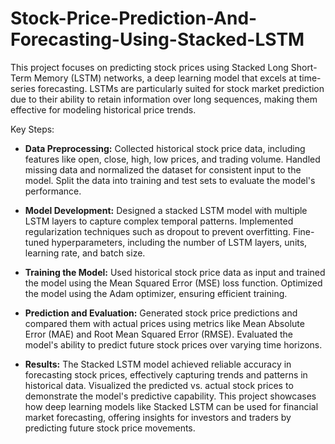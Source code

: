 # Stock-Price-Prediction-And-Forecasting-Using-Stacked-LSTM
This project focuses on predicting stock prices using Stacked Long Short-Term Memory (LSTM) networks, a deep learning model that excels at time-series forecasting. LSTMs are particularly suited for stock market prediction due to their ability to retain information over long sequences, making them effective for modeling historical price trends.

Key Steps:
+ **Data Preprocessing:**
  Collected historical stock price data, including features like open, close, high, low prices, and trading volume.
  Handled missing data and normalized the dataset for consistent input to the model.
  Split the data into training and test sets to evaluate the model's performance.
  
+ **Model Development:**
  Designed a stacked LSTM model with multiple LSTM layers to capture complex temporal patterns.
  Implemented regularization techniques such as dropout to prevent overfitting.
  Fine-tuned hyperparameters, including the number of LSTM layers, units, learning rate, and batch size.

+ **Training the Model:**
  Used historical stock price data as input and trained the model using the Mean Squared Error (MSE) loss function.
  Optimized the model using the Adam optimizer, ensuring efficient training.
  
+ **Prediction and Evaluation:**
  Generated stock price predictions and compared them with actual prices using metrics like Mean Absolute Error (MAE) and Root Mean Squared Error (RMSE).
  Evaluated the model's ability to predict future stock prices over varying time horizons.
  
+ **Results:**
  The Stacked LSTM model achieved reliable accuracy in forecasting stock prices, effectively capturing trends and patterns in historical data.
  Visualized the predicted vs. actual stock prices to demonstrate the model's predictive capability.
  This project showcases how deep learning models like Stacked LSTM can be used for financial market forecasting, offering insights for investors and traders by predicting future stock price movements.
